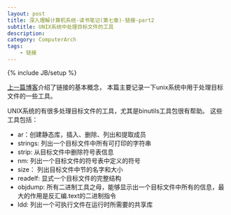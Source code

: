 ```yaml
---
layout: post
title: 深入理解计算机系统-读书笔记(第七章)-链接-part2
subtitle: UNIX系统中处理目标文件的工具
description: 
category: ComputerArch
tags: 
    - 链接
---
```

{% include JB/setup %}

[上一篇博客](/reading/2016/05/27/csapp-ch7-reading/)介绍了链接的基本概念，
本篇主要记录一下unix系统中用于处理目标文件的一些工具。

UNIX系统的有很多处理目标文件的工具，尤其是binutils工具包很有帮助。
这些工具包括：

- ar：创建静态库，插入、删除、列出和提取成员
- strings: 列出一个目标文件中所有可打印的字符串
- strip: 从目标文件中删除符号表信息
- nm: 列出一个目标文件的符号表中定义的符号
- size： 列出目标文件中节的名字和大小
- readelf: 显式一个目标文件的完整结构
- objdump: 所有二进制工具之母，能够显示出一个目标文件中所有的信息，最大的作用是反汇编.text的二进制指令
- ldd: 列出一个可执行文件在运行时所需要的共享库 
    